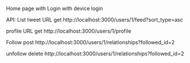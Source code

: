 Home page with Login with device login

API:
List tweet URL
get http://localhost:3000/users/1/feed?sort_type=asc

profile URL
get http://localhost:3000/users/1/profile

Follow
post http://localhost:3000/users/1/relationships?followed_id=2

unfollow
delete http://localhost:3000/users/1/relationships?followed_id=2
